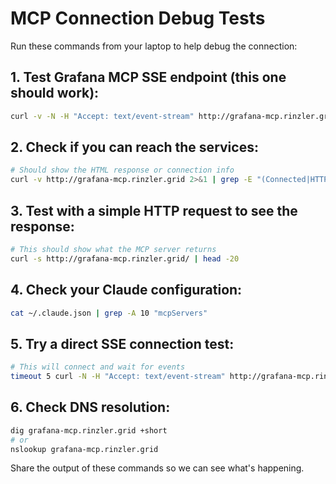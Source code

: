 # MCP Connection Debug Tests

Run these commands from your laptop to help debug the connection:

## 1. Test Grafana MCP SSE endpoint (this one should work):
```bash
curl -v -N -H "Accept: text/event-stream" http://grafana-mcp.rinzler.grid/sse 2>&1 | head -20
```

## 2. Check if you can reach the services:
```bash
# Should show the HTML response or connection info
curl -v http://grafana-mcp.rinzler.grid 2>&1 | grep -E "(Connected|HTTP|<)"
```

## 3. Test with a simple HTTP request to see the response:
```bash
# This should show what the MCP server returns
curl -s http://grafana-mcp.rinzler.grid/ | head -20
```

## 4. Check your Claude configuration:
```bash
cat ~/.claude.json | grep -A 10 "mcpServers"
```

## 5. Try a direct SSE connection test:
```bash
# This will connect and wait for events
timeout 5 curl -N -H "Accept: text/event-stream" http://grafana-mcp.rinzler.grid/sse
```

## 6. Check DNS resolution:
```bash
dig grafana-mcp.rinzler.grid +short
# or
nslookup grafana-mcp.rinzler.grid
```

Share the output of these commands so we can see what's happening.